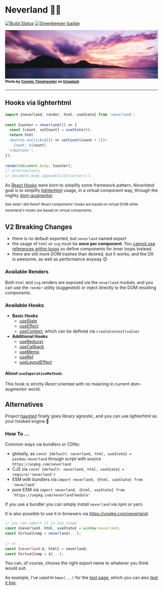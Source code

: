 # Neverland 🌈🦄

[![Build Status](https://travis-ci.com/WebReflection/neverland.svg?branch=master)](https://travis-ci.com/WebReflection/neverland) [![Greenkeeper badge](https://badges.greenkeeper.io/WebReflection/neverland.svg)](https://greenkeeper.io/)

![Cosmic Timetraveler](img/cosmic-timetraveler-unsplash-1080.jpg)
<sup>**Photo by [Cosmic Timetraveler](https://unsplash.com/photos/1rmtbFGjIBs?utm_source=unsplash&utm_medium=referral&utm_content=creditCopyText) on [Unsplash](https://unsplash.com/search/photos/island?utm_source=unsplash&utm_medium=referral&utm_content=creditCopyText)**</sup>

- - -

## Hooks via lighterhtml

```js
import {neverland, render, html, useState} from 'neverland';

const Counter = neverland(() => {
  const [count, setCount] = useState(0);
  return html`
  <button onclick=${() => setCount(count + 1)}>
    Count: ${count}
  </button>`;
});

render(document.body, Counter);
// alternatively
// document.body.appendChild(Counter());
```

As [React Hooks](https://reactjs.org/docs/hooks-intro.html) were born to simplify some framework pattern, _Neverland_ goal is to simplify [lighterhtml](https://github.com/WebReflection/lighterhtml) usage, in a virtual component way, through the mighty [dom-augmentor](https://github.com/WebReflection/dom-augmentor).

<sup>See what I did there? _React_ components' hooks are based on virtual DOM while neverland's hooks are based on virtual components.</sup>

## V2 Breaking Changes

  * there is no default exported, but `neverland` named export
  * the usage of `html` or `svg` must be **once per component**. You [cannot use references within loops](https://inventingwithmonster.io/20190207-break-the-rules-of-react-hooks/#running-hooks-within-a-loop) so define components for inner loops instead.
  * there are still more DOM trashes than desired, but it works, and the DX is awesome, as well as performance anyway 😊


### Available Renders

Both `html` and `svg` renders are exposed via the `neverland` module, and you can use the `render` utility (suggested) or inject directly to the DOM resulting components.


### Available Hooks

  * **Basic Hooks**
    * [useState](https://reactjs.org/docs/hooks-reference.html#usestate)
    * [useEffect](https://reactjs.org/docs/hooks-reference.html#useeffect)
    * [useContext](https://reactjs.org/docs/hooks-reference.html#usecontext), which can be defined via `createContext(value)`
  * **Additional Hooks**
    * [useReducer](https://reactjs.org/docs/hooks-reference.html#usereducer)
    * [useCallback](https://reactjs.org/docs/hooks-reference.html#usecallback)
    * [useMemo](https://reactjs.org/docs/hooks-reference.html#usememo)
    * [useRef](https://reactjs.org/docs/hooks-reference.html#useref)
    * [useLayoutEffect](https://reactjs.org/docs/hooks-reference.html#uselayouteffect)



#### About `useImperativeMethods`

This hook is strictly _React_ oriented with no meaning in current _dom-augmentor_ world.



## Alternatives

Project [haunted](https://github.com/matthewp/haunted/tree/a88c42958459428270c1993547e0a415cd76f152#lighterhtml-etc) finally goes library agnostic, and you can use _lighterhtml_ as your hooked engine 🎉



### How To ...

Common ways via bundlers or CDNs:

  * globally, as `const {default: neverland, html, useState} = window.neverland` through _script_ with source `https://unpkg.com/neverland`
  * CJS via `const {default: neverland, html, useState} = require('neverland')`
  * ESM with bundlers via `import neverland, {html, useState} from 'neverland'`
  * pure ESM via `import neverland, {html, useState} from 'https://unpkg.com/neverland?module'`

If you use a bundler you can simply install `neverland` via npm or yarn.

It is also possible to use it in browsers via https://unpkg.com/neverland:

```js
// you can import it in any scope
const {neverland, html, useState} = window.neverland;
const VirtualComp = neverland(...);

// or ...
const {neverland:$, html} = neverland;
const VirtualComp = $(...);
```

You can, of course, choose the right export name to whatever you think would suit.

As example, I've used `MrSmee(...)` for the [test page](test/test.js), which you can also [test it live](https://webreflection.github.io/neverland/test/).
